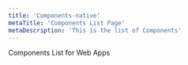 ```yaml
---
title: 'Components-native'
metaTitle: 'Components List Page'
metaDescription: 'This is the list of Components'
---
```


Components List for Web Apps
